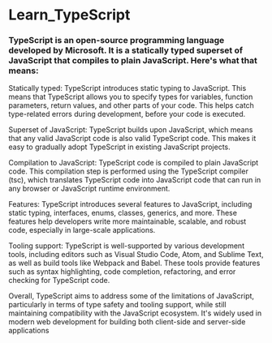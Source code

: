 # Learn_TypeScript

### TypeScript is an open-source programming language developed by Microsoft. It is a statically typed superset of JavaScript that compiles to plain JavaScript. Here's what that means:

Statically typed: TypeScript introduces static typing to JavaScript. This means that TypeScript allows you to specify types for variables, function parameters, return values, and other parts of your code. This helps catch type-related errors during development, before your code is executed.

Superset of JavaScript: TypeScript builds upon JavaScript, which means that any valid JavaScript code is also valid TypeScript code. This makes it easy to gradually adopt TypeScript in existing JavaScript projects.

Compilation to JavaScript: TypeScript code is compiled to plain JavaScript code. This compilation step is performed using the TypeScript compiler (tsc), which translates TypeScript code into JavaScript code that can run in any browser or JavaScript runtime environment.

Features: TypeScript introduces several features to JavaScript, including static typing, interfaces, enums, classes, generics, and more. These features help developers write more maintainable, scalable, and robust code, especially in large-scale applications.

Tooling support: TypeScript is well-supported by various development tools, including editors such as Visual Studio Code, Atom, and Sublime Text, as well as build tools like Webpack and Babel. These tools provide features such as syntax highlighting, code completion, refactoring, and error checking for TypeScript code.

Overall, TypeScript aims to address some of the limitations of JavaScript, particularly in terms of type safety and tooling support, while still maintaining compatibility with the JavaScript ecosystem. It's widely used in modern web development for building both client-side and server-side applications
